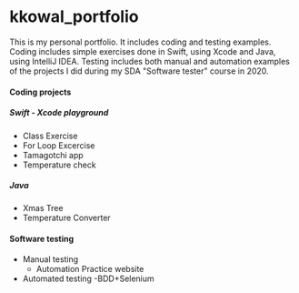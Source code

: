 # kkowal_portfolio
<!--## sub heading-->
 This is my personal portfolio. It includes coding and testing examples. Coding includes simple exercises done in Swift, using Xcode and Java, using IntelliJ IDEA. Testing includes both manual and automation  examples of the projects I did during my SDA "Software tester" course in 2020.
 
 #### Coding projects
 
 ##### Swift - Xcode playground
 - Class Exercise
 - For Loop Excercise
 - Tamagotchi app
 - Temperature check
 ##### Java
 - Xmas Tree
 - Temperature Converter
 
 #### Software testing
 - Manual testing
   - Automation Practice website
 - Automated testing
   -BDD+Selenium
 

